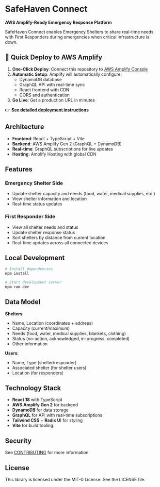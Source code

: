 # SafeHaven Connect

**AWS Amplify-Ready Emergency Response Platform**

SafeHaven Connect enables Emergency Shelters to share real-time needs with First Responders during emergencies when critical infrastructure is down.

## 🚀 Quick Deploy to AWS Amplify

1. **One-Click Deploy**: Connect this repository to [AWS Amplify Console](https://console.aws.amazon.com/amplify/)
2. **Automatic Setup**: Amplify will automatically configure:
   - DynamoDB database
   - GraphQL API with real-time sync
   - React frontend with CDN
   - CORS and authentication
3. **Go Live**: Get a production URL in minutes

👉 **[See detailed deployment instructions](DEPLOYMENT.md)**

## Architecture

- **Frontend**: React + TypeScript + Vite
- **Backend**: AWS Amplify Gen 2 (GraphQL + DynamoDB)
- **Real-time**: GraphQL subscriptions for live updates
- **Hosting**: Amplify Hosting with global CDN

## Features

### Emergency Shelter Side
- Update shelter capacity and needs (food, water, medical supplies, etc.)
- View shelter information and location
- Real-time status updates

### First Responder Side
- View all shelter needs and status
- Update shelter response status
- Sort shelters by distance from current location
- Real-time updates across all connected devices

## Local Development

```bash
# Install dependencies
npm install

# Start development server
npm run dev
```

## Data Model

**Shelters**:
- Name, Location (coordinates + address)
- Capacity (current/maximum)
- Needs (food, water, medical supplies, blankets, clothing)
- Status (no-action, acknowledged, in-progress, completed)
- Other information

**Users**:
- Name, Type (shelter/responder)
- Associated shelter (for shelter users)
- Location (for responders)

## Technology Stack

- **React 18** with TypeScript
- **AWS Amplify Gen 2** for backend
- **DynamoDB** for data storage
- **GraphQL** for API with real-time subscriptions
- **Tailwind CSS** + **Radix UI** for styling
- **Vite** for build tooling

## Security

See [CONTRIBUTING](CONTRIBUTING.md#security-issue-notifications) for more information.

## License

This library is licensed under the MIT-0 License. See the LICENSE file.